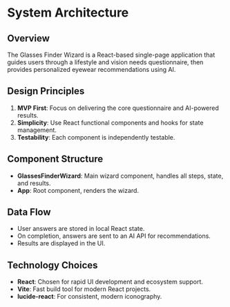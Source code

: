 # System Architecture

## Overview
The Glasses Finder Wizard is a React-based single-page application that guides users through a lifestyle and vision needs questionnaire, then provides personalized eyewear recommendations using AI.

## Design Principles
1. **MVP First**: Focus on delivering the core questionnaire and AI-powered results.
2. **Simplicity**: Use React functional components and hooks for state management.
3. **Testability**: Each component is independently testable.

## Component Structure
- **GlassesFinderWizard**: Main wizard component, handles all steps, state, and results.
- **App**: Root component, renders the wizard.

## Data Flow
- User answers are stored in local React state.
- On completion, answers are sent to an AI API for recommendations.
- Results are displayed in the UI.

## Technology Choices
- **React**: Chosen for rapid UI development and ecosystem support.
- **Vite**: Fast build tool for modern React projects.
- **lucide-react**: For consistent, modern iconography. 